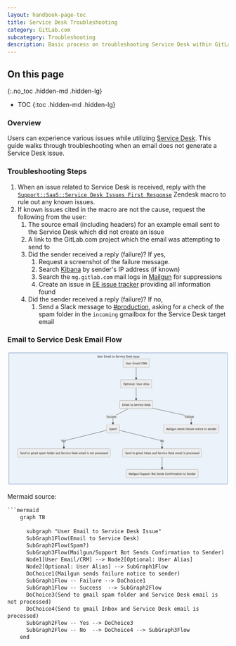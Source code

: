 ```yaml
---
layout: handbook-page-toc
title: Service Desk Troubleshooting
category: GitLab.com
subcategory: Troubleshooting
description: Basic process on troubleshooting Service Desk within GitLab.com.
---
```


## On this page
{:.no_toc .hidden-md .hidden-lg}

- TOC
{:toc .hidden-md .hidden-lg}

### Overview

Users can experience various issues while utilizing [Service Desk](https://docs.gitlab.com/ee/user/project/service_desk.html). This guide walks through troubleshooting when an email does not generate a Service Desk issue.

### Troubleshooting Steps

1. When an issue related to Service Desk is received, reply with the [`Support::SaaS::Service Desk Issues First Response`](https://gitlab.com/gitlab-com/support/support-ops/zendesk-macros/-/blob/master/macros/active/Support/SaaS/Service%20Desk%20Issues%20First%20Response.yaml) Zendesk macro to rule out any known issues.
1. If known issues cited in the macro are not the cause, request the following from the user:
    1. The source email (including headers) for an example email sent to the Service Desk which did not create an issue
    1. A link to the GitLab.com project which the email was attempting to send to
    1. Did the sender received a reply (failure)? If yes,
        1. Request a screenshot of the failure message.
        1. Search [Kibana](https://log.gprd.gitlab.net/app/kibana#/) by sender's IP address (if known)
        1. Search the `mg.gitlab.com` mail logs in [Mailgun](https://app.mailgun.com/app/sending/domains/mg.gitlab.com/) for suppressions
        1. Create an issue in [EE issue tracker](https://gitlab.com/gitlab-org/gitlab-ee/issues) providing all information found
    1. Did the sender received a reply (failure)? If no,
        1. Send a Slack message to [#production](https://gitlab.slack.com/messages/C101F3796), asking for a check of the spam folder in the `incoming` gmailbox for the Service Desk target email

### Email to Service Desk Email Flow

![Service Desk Troubleshooting Flowchart](assets/service-desk-troubleshooting-workflow.png)

Mermaid source:
```
```mermaid
    graph TB

      subgraph "User Email to Service Desk Issue"
      SubGraph1Flow(Email to Service Desk)
      SubGraph2Flow(Spam?)
      SubGraph3Flow(Mailgun/Support Bot Sends Confirmation to Sender)
      Node1[User Email/CRM] --> Node2[Optional: User Alias]
      Node2[Optional: User Alias] --> SubGraph1Flow
      DoChoice1(Mailgun sends failure notice to sender)
      SubGraph1Flow -- Failure --> DoChoice1
      SubGraph1Flow -- Success  --> SubGraph2Flow
      DoChoice3(Send to gmail spam folder and Service Desk email is not processed)
      DoChoice4(Send to gmail Inbox and Service Desk email is processed)
      SubGraph2Flow -- Yes --> DoChoice3
      SubGraph2Flow -- No  --> DoChoice4 --> SubGraph3Flow
    end
```
```
